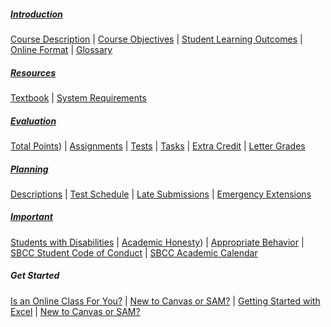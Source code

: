 ##### <a href="https://philcarter.github.io/COMP-109/syllabus/introduction.html" target="_blank">Introduction</a>
<a href="https://philcarter.github.io/COMP-109/syllabus/introduction.html#course-description" target="_blank">Course Description</a> | 
<a href="https://philcarter.github.io/COMP-109/syllabus/introduction.html#course-objectives" target="_blank">Course Objectives</a> | 
<a href="https://philcarter.github.io/COMP-109/syllabus/introduction.html#student-learning-outcomes" target="_blank">Student Learning Outcomes</a> | 
<a href="https://philcarter.github.io/COMP-109/syllabus/introduction.html#online-format" target="_blank">Online Format</a> | 
<a href="https://philcarter.github.io/COMP-109/syllabus/introduction.html#glossary" target="_blank">Glossary</a>

##### <a href="https://philcarter.github.io/COMP-109/syllabus/resources.html" target="_blank">Resources</a>
<a href="https://philcarter.github.io/COMP-109/syllabus/resources.html#textbook" target="_blank">Textbook</a> | 
<a href="https://philcarter.github.io/COMP-109/syllabus/resources.html#system-requirements" target="_blank">System Requirements</a>

##### <a href="https://philcarter.github.io/COMP-109/syllabus/evaluation.html" target="_blank">Evaluation</a>
<a href="https://philcarter.github.io/COMP-109/syllabus/evaluation.html#total-points" target="_blank">Total Points</a>) | 
<a href="https://philcarter.github.io/COMP-109/syllabus/evaluation.html#assignments" target="_blank">Assignments</a> | 
<a href="https://philcarter.github.io/COMP-109/syllabus/evaluation.html#tests)" target="_blank">Tests</a> |
<a href="https://philcarter.github.io/COMP-109/syllabus/evaluation.html#Orientation" target="_blank">Tasks</a> | 
<a href="https://philcarter.github.io/COMP-109/syllabus/evaluation.html#extra-credit" target="_blank">Extra Credit</a> | 
<a href="https://philcarter.github.io/COMP-109/syllabus/evaluation.html#course-grade-scale" target="_blank">Letter Grades</a>

##### <a href="https://philcarter.github.io/COMP-109/syllabus/planning.html" target="_blank">Planning</a>
<a href="https://philcarter.github.io/COMP-109/syllabus/planning.html#assignment-descriptions" target="_blank">Descriptions</a> | 
<a href="https://philcarter.github.io/COMP-109/syllabus/planning.html#test-schedule" target="_blank">Test Schedule</a> | 
<a href="https://philcarter.github.io/COMP-109/syllabus/planning.html#late-submissions" target="_blank">Late Submissions</a> | 
<a href="https://philcarter.github.io/COMP-109/syllabus/planning.html#emergency-extensions" target="_blank">Emergency Extensions</a>

##### <a href="https://philcarter.github.io/COMP-109/syllabus/important.html" target="_blank">Important</a>
<a href="https://philcarter.github.io/COMP-109/syllabus/important.html#students-with-disabilities" target="_blank">Students with Disabilities</a> | 
<a href="https://philcarter.github.io/COMP-109/syllabus/important.html#academic-honesty" target="_blank">Academic Honesty</a>) | 
<a href="https://philcarter.github.io/COMP-109/syllabus/important.html#appropriate-behavior" target="_blank">Appropriate Behavior</a> | 
<a href="http://www.sbcc.edu/security/standards_of_conduct.php" target="_blank">SBCC Student Code of Conduct</a> | 
<a href="https://www.sbcc.edu/calendar/" target="_blank">SBCC Academic Calendar</a>

##### Get Started
<a href="http://www.sbcc.edu/distanceeducation/distanceedorientation.php" target="_blank">Is an Online Class For You?</a> |
<a href="https://canvas.sbcc.edu/courses/33499/modules#module_130896" target="_blank">New to Canvas or SAM?</a> |
<a href="https://canvas.sbcc.edu/courses/33499/modules#module_124518" target="_blank">Getting Started with Excel</a> |
<a href="https://canvas.sbcc.edu/courses/33499/discussion_topics/292342" target="_blank">New to Canvas or SAM?</a>
